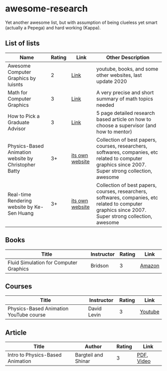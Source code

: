 # awesome-research
Yet another awesome list, but with assumption of being clueless yet smart (actually a Pepega) and hard working (Kappa).

## List of lists
| Name | Rating | Link | Other Description |
| ---- | ------ | ---- | ----------------- |
| Awesome Computer Graphics by luisnts | 2 | [Link](https://github.com/luisnts/awesome-computer-graphics) | youtube, books, and some other websites, last update 2020 | 
| Math for Computer Graphics | 3 | [Link](https://faculty.cc.gatech.edu/~turk/math_gr_new.html) | A very precise and short summary of math topics needed| 
| How to Pick a Graduate Advisor | 3 | [Link](https://www.cell.com/neuron/pdf/S0896-6273(13)00907-0.pdf) | 5 page detailed research based article on how to choose a supervisor (and how to mentor) |
| Physics-Based Animation website by Christopher Batty | 3+ | [its own website](https://www.physicsbasedanimation.com/) | Collection of best papers, courses, researchers, softwares, companies, etc related to computer graphics since 2007. Super strong collection, awesome |
| Real-time Rendering website by Ke-Sen Huang | 3+ | [its own website](https://kesen.realtimerendering.com/) | Collection of best papers, courses, researchers, softwares, companies, etc related to computer graphics since 2007. Super strong collection, awesome |


## Books
| Title | Instructor | Rating | Link |
| ----- | ---------- | ------ | ---- | 
| Fluid Simulation for Computer Graphics | Bridson | 3 | [Amazon](https://www.amazon.ca/Fluid-Simulation-Computer-Graphics-Second/dp/1315266008) |

## Courses
| Title | Instructor | Rating | Link |
| ----- | ---------- | ------ | ---- | 
| Physics-Based Animation YouTube course | David Levin | 3 | [Youtube](https://www.youtube.com/playlist?list=PLTkE7n2CwG_PH09_q0Q7ttjqE2F9yGeM3) |


## Article
| Title | Author | Rating | Link | 
| ----- | ------ | ------ | ---- | 
| Intro to Physics-Based Animation | Bargteil and Shinar | 3 | [PDF](http://www.cs.ucr.edu/~shinar/papers/2018_introduction_to_pba.pdf), [Video](https://www.youtube.com/watch?v=b_WJ-HwalwU) |

